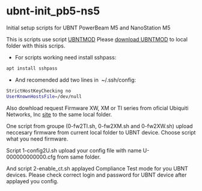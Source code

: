 # ubnt-init_pb5-ns5

Initial setup scripts for UBNT PowerBeam M5 and NanoStation M5

This is scripts use script [UBNTMOD](https://www.incredigeek.com/home/ubntmod/)
Please [download UBNTMOD](http://incredigeek.com/home/downloads/ubntmod/ubntmod.sh) to local folder with thisis scrips.

* For scripts working need install sshpass:
```sh
apt install sshpass
```

* And recomended add two lines in  ~/.ssh/config:
```sh
StrictHostKeyChecking no
UserKnownHostsFile=/dev/null
```

Also dowhload request Firmware XW, XM or TI series from oficial Ubiquiti Networks, Inc [site](https://www.ubnt.com/download/airmax-m) to the same local folder.

One script from groupe (0-fw2TI.sh, 0-fw2XM.sh and 0-fw2XW.sh) upload neccesary firmware from current local folder to UBNT device. Choose script what you need firmware.

Script 1-config2U.sh upload your config file with name U-000000000000.cfg from same folder.

And script 2-enable_ct.sh applayed Compliance Test mode for you UBNT devices. Please check correct login and password for UBNT device after applayed you config.
